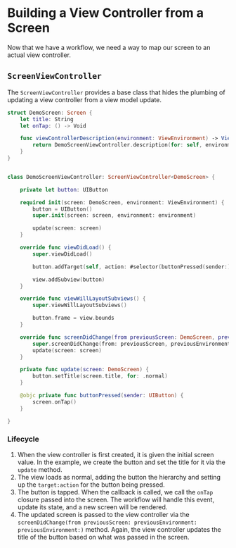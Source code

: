 # Building a View Controller from a Screen

Now that we have a workflow, we need a way to map our screen to an actual view controller.

## `ScreenViewController`

The `ScreenViewController` provides a base class that hides the plumbing of updating a view
controller from a view model update.

```swift
struct DemoScreen: Screen {
    let title: String
    let onTap: () -> Void

    func viewControllerDescription(environment: ViewEnvironment) -> ViewControllerDescription {
        return DemoScreenViewController.description(for: self, environment: environment)
    }
}


class DemoScreenViewController: ScreenViewController<DemoScreen> {

    private let button: UIButton

    required init(screen: DemoScreen, environment: ViewEnvironment) {
        button = UIButton()
        super.init(screen: screen, environment: environment)

        update(screen: screen)
    }

    override func viewDidLoad() {
        super.viewDidLoad()

        button.addTarget(self, action: #selector(buttonPressed(sender:)), for: .touchUpInside)

        view.addSubview(button)
    }

    override func viewWillLayoutSubviews() {
        super.viewWillLayoutSubviews()

        button.frame = view.bounds
    }

    override func screenDidChange(from previousScreen: DemoScreen, previousEnvironment: ViewEnvironment) {
        super.screenDidChange(from: previousScreen, previousEnvironment: previousEnvironment)
        update(screen: screen)
    }

    private func update(screen: DemoScreen) {
        button.setTitle(screen.title, for: .normal)
    }

    @objc private func buttonPressed(sender: UIButton) {
        screen.onTap()
    }

}
```

### Lifecycle

1. When the view controller is first created, it is given the initial screen value. In the example,
   we create the button and set the title for it via the `update` method.
1. The view loads as normal, adding the button the hierarchy and setting up the `target:action` for
   the button being pressed.
1. The button is tapped. When the callback is called, we call the `onTap` closure passed into the
   screen. The workflow will handle this event, update its state, and a new screen will be rendered.
1. The updated screen is passed to the view controller via the
   `screenDidChange(from previousScreen: previousEnvironment: previousEnvironment:)` method. Again,
   the view controller updates the title of the button based on what was passed in the screen.
